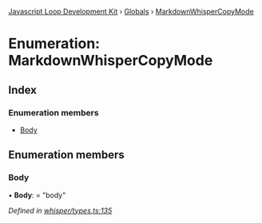 [Javascript Loop Development Kit](../README.md) › [Globals](../globals.md) › [MarkdownWhisperCopyMode](markdownwhispercopymode.md)

# Enumeration: MarkdownWhisperCopyMode

## Index

### Enumeration members

* [Body](markdownwhispercopymode.md#body)

## Enumeration members

###  Body

• **Body**: = "body"

*Defined in [whisper/types.ts:135](https://github.com/open-olive/loop-development-kit/blob/ba5f0aac/ldk/javascript/src/whisper/types.ts#L135)*
